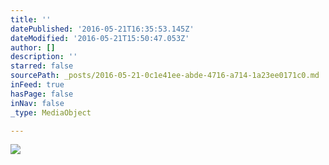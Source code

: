 ```yaml
---
title: ''
datePublished: '2016-05-21T16:35:53.145Z'
dateModified: '2016-05-21T15:50:47.053Z'
author: []
description: ''
starred: false
sourcePath: _posts/2016-05-21-0c1e41ee-abde-4716-a714-1a23ee0171c0.md
inFeed: true
hasPage: false
inNav: false
_type: MediaObject

---
```

![](https://the-grid-user-content.s3-us-west-2.amazonaws.com/3e07c646-ca9b-4403-a7a9-db32d7b41109.jpg)